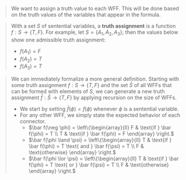 > We want to assign a truth value to each WFF. This will be done based on the truth values of the variables that appear in the formula.

> With a set $S$ of sentential variables, a **truth assignment** is a function $f : S \rightarrow \{T, F\}$.
> For example, let $S = \{A_1,A_2,A_3\}$; then the values below show one admissible truth assignment:
> 	- $f(A_1)=F$
> 	- $f(A_2)=T$ 
> 	- $f(A_3)=T$

> We can immediately formalize a more general definition. Starting with some truth assignment $f : S \rightarrow \{T, F\}$ and the set $\bar S$ of all WFFs that can be formed with elements of $S$, we can generate a new truth assignment $\bar f :\bar S \rightarrow \{T, F\}$ by applying recursion on the size of WFFs.
> 	- We start by setting $\bar f(\phi) = f(\phi)$ whenever $\phi$ is a sentential variable.
> 	- For any other WFF, we simply state the expected behavior of each connector.
> 		- $\bar f(\neg \phi) = \left\{\begin{array}{ll} F & \text{if } \bar f(\phi) = T \\ T & \text{if } \bar f(\phi) = F \end{array} \right.$
> 		- $\bar f(\phi \land \psi) = \left\{\begin{array}{ll} T & \text{if } \bar f(\phi) = T \text{ and } \bar f(\psi) = T \\ F & \text{otherwise} \end{array} \right.$
> 		- $\bar f(\phi \lor \psi) = \left\{\begin{array}{ll} T & \text{if } \bar f(\phi) = T \text{ or } \bar f(\psi) = T \\ F & \text{otherwise} \end{array} \right.$